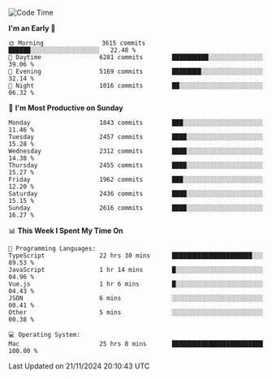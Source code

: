 <!--START_SECTION:waka-->
![Code Time](http://img.shields.io/badge/Code%20Time-4%2C539%20hrs%2018%20mins-blue)

**I'm an Early 🐤** 

```text
🌞 Morning                3615 commits        ██████░░░░░░░░░░░░░░░░░░░   22.48 % 
🌆 Daytime                6281 commits        ██████████░░░░░░░░░░░░░░░   39.06 % 
🌃 Evening                5169 commits        ████████░░░░░░░░░░░░░░░░░   32.14 % 
🌙 Night                  1016 commits        ██░░░░░░░░░░░░░░░░░░░░░░░   06.32 % 
```
📅 **I'm Most Productive on Sunday** 

```text
Monday                   1843 commits        ███░░░░░░░░░░░░░░░░░░░░░░   11.46 % 
Tuesday                  2457 commits        ████░░░░░░░░░░░░░░░░░░░░░   15.28 % 
Wednesday                2312 commits        ████░░░░░░░░░░░░░░░░░░░░░   14.38 % 
Thursday                 2455 commits        ████░░░░░░░░░░░░░░░░░░░░░   15.27 % 
Friday                   1962 commits        ███░░░░░░░░░░░░░░░░░░░░░░   12.20 % 
Saturday                 2436 commits        ████░░░░░░░░░░░░░░░░░░░░░   15.15 % 
Sunday                   2616 commits        ████░░░░░░░░░░░░░░░░░░░░░   16.27 % 
```


📊 **This Week I Spent My Time On** 

```text
💬 Programming Languages: 
TypeScript               22 hrs 30 mins      ██████████████████████░░░   89.53 % 
JavaScript               1 hr 14 mins        █░░░░░░░░░░░░░░░░░░░░░░░░   04.96 % 
Vue.js                   1 hr 6 mins         █░░░░░░░░░░░░░░░░░░░░░░░░   04.43 % 
JSON                     6 mins              ░░░░░░░░░░░░░░░░░░░░░░░░░   00.41 % 
Other                    5 mins              ░░░░░░░░░░░░░░░░░░░░░░░░░   00.38 % 

💻 Operating System: 
Mac                      25 hrs 8 mins       █████████████████████████   100.00 % 
```


 Last Updated on 21/11/2024 20:10:43 UTC
<!--END_SECTION:waka-->
